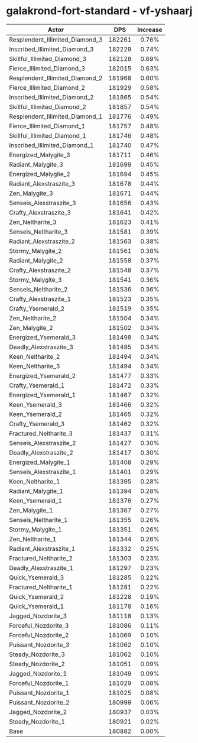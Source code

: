 # galakrond-fort-standard - vf-yshaarj
| Actor | DPS | Increase |
|---|:---:|:---:|
|Resplendent_Illimited_Diamond_3|182261|0.76%|
|Inscribed_Illimited_Diamond_3|182229|0.74%|
|Skillful_Illimited_Diamond_3|182128|0.69%|
|Fierce_Illimited_Diamond_3|182015|0.63%|
|Resplendent_Illimited_Diamond_2|181968|0.60%|
|Fierce_Illimited_Diamond_2|181929|0.58%|
|Inscribed_Illimited_Diamond_2|181865|0.54%|
|Skillful_Illimited_Diamond_2|181857|0.54%|
|Resplendent_Illimited_Diamond_1|181776|0.49%|
|Fierce_Illimited_Diamond_1|181757|0.48%|
|Skillful_Illimited_Diamond_1|181746|0.48%|
|Inscribed_Illimited_Diamond_1|181740|0.47%|
|Energized_Malygite_3|181711|0.46%|
|Radiant_Malygite_3|181699|0.45%|
|Energized_Malygite_2|181694|0.45%|
|Radiant_Alexstraszite_3|181678|0.44%|
|Zen_Malygite_3|181671|0.44%|
|Senseis_Alexstraszite_3|181656|0.43%|
|Crafty_Alexstraszite_3|181641|0.42%|
|Zen_Neltharite_3|181623|0.41%|
|Senseis_Neltharite_3|181581|0.39%|
|Radiant_Alexstraszite_2|181563|0.38%|
|Stormy_Malygite_2|181561|0.38%|
|Radiant_Malygite_2|181558|0.37%|
|Crafty_Alexstraszite_2|181548|0.37%|
|Stormy_Malygite_3|181541|0.36%|
|Senseis_Neltharite_2|181536|0.36%|
|Crafty_Alexstraszite_1|181523|0.35%|
|Crafty_Ysemerald_2|181519|0.35%|
|Zen_Neltharite_2|181504|0.34%|
|Zen_Malygite_2|181502|0.34%|
|Energized_Ysemerald_3|181498|0.34%|
|Deadly_Alexstraszite_3|181495|0.34%|
|Keen_Neltharite_2|181494|0.34%|
|Keen_Neltharite_3|181494|0.34%|
|Energized_Ysemerald_2|181477|0.33%|
|Crafty_Ysemerald_1|181472|0.33%|
|Energized_Ysemerald_1|181467|0.32%|
|Keen_Ysemerald_3|181466|0.32%|
|Keen_Ysemerald_2|181465|0.32%|
|Crafty_Ysemerald_3|181462|0.32%|
|Fractured_Neltharite_3|181437|0.31%|
|Senseis_Alexstraszite_2|181427|0.30%|
|Deadly_Alexstraszite_2|181417|0.30%|
|Energized_Malygite_1|181408|0.29%|
|Senseis_Alexstraszite_1|181401|0.29%|
|Keen_Neltharite_1|181395|0.28%|
|Radiant_Malygite_1|181394|0.28%|
|Keen_Ysemerald_1|181376|0.27%|
|Zen_Malygite_1|181367|0.27%|
|Senseis_Neltharite_1|181355|0.26%|
|Stormy_Malygite_1|181351|0.26%|
|Zen_Neltharite_1|181344|0.26%|
|Radiant_Alexstraszite_1|181332|0.25%|
|Fractured_Neltharite_2|181303|0.23%|
|Deadly_Alexstraszite_1|181297|0.23%|
|Quick_Ysemerald_3|181285|0.22%|
|Fractured_Neltharite_1|181281|0.22%|
|Quick_Ysemerald_2|181228|0.19%|
|Quick_Ysemerald_1|181178|0.16%|
|Jagged_Nozdorite_3|181118|0.13%|
|Forceful_Nozdorite_3|181086|0.11%|
|Forceful_Nozdorite_2|181069|0.10%|
|Puissant_Nozdorite_3|181062|0.10%|
|Steady_Nozdorite_3|181062|0.10%|
|Steady_Nozdorite_2|181051|0.09%|
|Jagged_Nozdorite_1|181049|0.09%|
|Forceful_Nozdorite_1|181029|0.08%|
|Puissant_Nozdorite_1|181025|0.08%|
|Puissant_Nozdorite_2|180999|0.06%|
|Jagged_Nozdorite_2|180937|0.03%|
|Steady_Nozdorite_1|180921|0.02%|
|Base|180882|0.00%|

